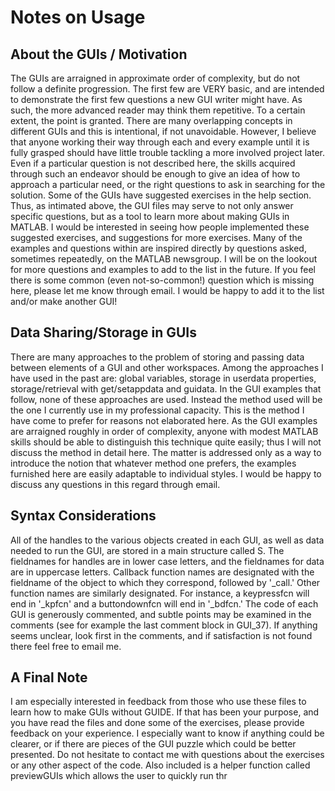 # **Notes on Usage**

## About the GUIs / Motivation

The GUIs are arraigned in approximate order of complexity, but do not follow a definite progression. The first few are
VERY basic, and are intended to demonstrate the first few questions a new GUI writer might have. As such, the more
advanced reader may think them repetitive. To a certain extent, the point is granted. There are many overlapping concepts
in different GUIs and this is intentional, if not unavoidable. However, I believe that anyone working their way through each
and every example until it is fully grasped should have little trouble tackling a more involved project later. Even if a particular
question is not described here, the skills acquired through such an endeavor should be enough to give an idea of how to
approach a particular need, or the right questions to ask in searching for the solution.
Some of the GUIs have suggested exercises in the help section. Thus, as intimated above, the GUI files may serve
to not only answer specific questions, but as a tool to learn more about making GUIs in MATLAB. I would be interested in
seeing how people implemented these suggested exercises, and suggestions for more exercises.
Many of the examples and questions within are inspired directly by questions asked, sometimes repeatedly, on the
MATLAB newsgroup. I will be on the lookout for more questions and examples to add to the list in the future. If you feel
there is some common (even not-so-common!) question which is missing here, please let me know through email. I would
be happy to add it to the list and/or make another GUI!

## Data Sharing/Storage in GUIs

There are many approaches to the problem of storing and passing data between elements of a GUI and other
workspaces. Among the approaches I have used in the past are: global variables, storage in userdata properties,
storage/retrieval with get/setappdata and guidata. In the GUI examples that follow, none of these approaches are used.
Instead the method used will be the one I currently use in my professional capacity. This is the method I have come to
prefer for reasons not elaborated here. As the GUI examples are arraigned roughly in order of complexity, anyone with
modest MATLAB skills should be able to distinguish this technique quite easily; thus I will not discuss the method in detail
here. The matter is addressed only as a way to introduce the notion that whatever method one prefers, the examples
furnished here are easily adaptable to individual styles. I would be happy to discuss any questions in this regard through
email.

## Syntax Considerations

All of the handles to the various objects created in each GUI, as well as data needed to run the GUI, are stored in a
main structure called S. The fieldnames for handles are in lower case letters, and the fieldnames for data are in uppercase
letters. Callback function names are designated with the fieldname of the object to which they correspond, followed by
'_call.' Other function names are similarly designated. For instance, a keypressfcn will end in '_kpfcn' and a buttondownfcn
will end in '_bdfcn.' The code of each GUI is generously commented, and subtle points may be examined in the comments
(see for example the last comment block in GUI_37). If anything seems unclear, look first in the comments, and if
satisfaction is not found there feel free to email me.

## A Final Note

I am especially interested in feedback from those who use these files to learn how to make GUIs without GUIDE. If
that has been your purpose, and you have read the files and done some of the exercises, please provide feedback on your
experience. I especially want to know if anything could be clearer, or if there are pieces of the GUI puzzle which could be
better presented. Do not hesitate to contact me with questions about the exercises or any other aspect of the code.
Also included is a helper function called previewGUIs which allows the user to quickly run thr
